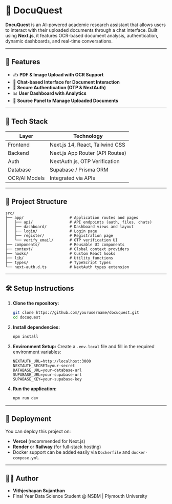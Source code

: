 # 📄 DocuQuest

**DocuQuest** is an AI-powered academic research assistant that allows users to interact with their uploaded documents through a chat interface. Built using **Next.js**, it features OCR-based document analysis, authentication, dynamic dashboards, and real-time conversations.

---

## 🧠 Features

- ✍️ **PDF & Image Upload with OCR Support**
- 💬 **Chat-based Interface for Document Interaction**
- 🔐 **Secure Authentication (OTP & NextAuth)**
- 📊 **User Dashboard with Analytics**
- 📂 **Source Panel to Manage Uploaded Documents**

---

## 🚀 Tech Stack

| Layer          | Technology                     |
|----------------|--------------------------------|
| Frontend       | Next.js 14, React, Tailwind CSS |
| Backend        | Next.js App Router (API Routes) |
| Auth           | NextAuth.js, OTP Verification   |
| Database       | Supabase / Prisma ORM           |
| OCR/AI Models  | Integrated via APIs             |

---

## 📁 Project Structure

```
src/
├── app/                    # Application routes and pages
│   ├── api/                # API endpoints (auth, files, chats)
│   ├── dashboard/          # Dashboard views and layout
│   ├── login/              # Login page
│   ├── register/           # Registration page
│   └── verify_email/       # OTP verification UI
├── components/             # Reusable UI components
├── context/                # Global context providers
├── hooks/                  # Custom React hooks
├── lib/                    # Utility functions
├── types/                  # TypeScript types
└── next-auth.d.ts          # NextAuth types extension
```

---

## 🛠️ Setup Instructions

1. **Clone the repository:**
   ```bash
   git clone https://github.com/yourusername/docuquest.git
   cd docuquest
   ```

2. **Install dependencies:**
   ```bash
   npm install
   ```

3. **Environment Setup:**
   Create a `.env.local` file and fill in the required environment variables:
   ```env
   NEXTAUTH_URL=http://localhost:3000
   NEXTAUTH_SECRET=your-secret
   DATABASE_URL=your-database-url
   SUPABASE_URL=your-supabase-url
   SUPABASE_KEY=your-supabase-key
   ```

4. **Run the application:**
   ```bash
   npm run dev
   ```

---

## 📌 Deployment

You can deploy this project on:

- **Vercel** (recommended for Next.js)
- **Render** or **Railway** (for full-stack hosting)
- Docker support can be added easily via `Dockerfile` and `docker-compose.yml`.

---

## 🙋‍♂️ Author

- **Vithjeshayan Sujanthan**
- Final Year Data Science Student @ NSBM | Plymouth University
